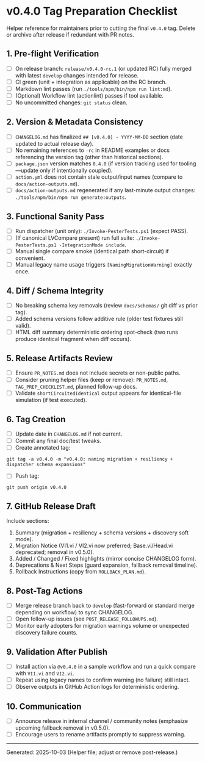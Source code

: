 # v0.4.0 Tag Preparation Checklist

Helper reference for maintainers prior to cutting the final `v0.4.0` tag. Delete or archive after release if redundant with PR notes.

## 1. Pre-flight Verification

- [ ] On release branch: `release/v0.4.0-rc.1` (or updated RC) fully merged with latest `develop` changes intended for release.
- [ ] CI green (unit + integration as applicable) on the RC branch.
- [ ] Markdown lint passes (run `./tools/npm/bin/npm run lint:md`).
- [ ] (Optional) Workflow lint (actionlint) passes if tool available.
- [ ] No uncommitted changes: `git status` clean.

## 2. Version & Metadata Consistency

- [ ] `CHANGELOG.md` has finalized `## [v0.4.0] - YYYY-MM-DD` section (date updated to actual release day).
- [ ] No remaining references to `-rc` in README examples or docs referencing the version tag (other than historical sections).
- [ ] `package.json` version matches `0.4.0` (if version tracking used for tooling—update only if intentionally coupled).
- [ ] `action.yml` does not contain stale output/input names (compare to `docs/action-outputs.md`).
- [ ] `docs/action-outputs.md` regenerated if any last-minute output changes: `./tools/npm/bin/npm run generate:outputs`.

## 3. Functional Sanity Pass

- [ ] Run dispatcher (unit only): `./Invoke-PesterTests.ps1` (expect PASS).
- [ ] (If canonical LVCompare present) run full suite: `./Invoke-PesterTests.ps1 -IntegrationMode include`.
- [ ] Manual single compare smoke (identical path short-circuit) if convenient.
- [ ] Manual legacy name usage triggers `[NamingMigrationWarning]` exactly once.

## 4. Diff / Schema Integrity

- [ ] No breaking schema key removals (review `docs/schemas/` git diff vs prior tag).
- [ ] Added schema versions follow additive rule (older test fixtures still valid).
- [ ] HTML diff summary deterministic ordering spot-check (two runs produce identical fragment when diff occurs).

## 5. Release Artifacts Review

- [ ] Ensure `PR_NOTES.md` does not include secrets or non-public paths.
- [ ] Consider pruning helper files (keep or remove): `PR_NOTES.md`, `TAG_PREP_CHECKLIST.md`, planned follow-up docs.
- [ ] Validate `shortCircuitedIdentical` output appears for identical-file simulation (if test executed).

## 6. Tag Creation

- [ ] Update date in `CHANGELOG.md` if not current.
- [ ] Commit any final doc/test tweaks.
- [ ] Create annotated tag:

```pwsh
git tag -a v0.4.0 -m "v0.4.0: naming migration + resiliency + dispatcher schema expansions"
```

- [ ] Push tag:

```pwsh
git push origin v0.4.0
```

## 7. GitHub Release Draft

Include sections:

1. Summary (migration + resiliency + schema versions + discovery soft mode).
2. Migration Notice (VI1.vi / VI2.vi now preferred; Base.vi/Head.vi deprecated; removal in v0.5.0).
3. Added / Changed / Fixed highlights (mirror concise CHANGELOG form).
4. Deprecations & Next Steps (guard expansion, fallback removal timeline).
5. Rollback Instructions (copy from `ROLLBACK_PLAN.md`).

## 8. Post-Tag Actions

- [ ] Merge release branch back to `develop` (fast-forward or standard merge depending on workflow) to sync CHANGELOG.
- [ ] Open follow-up issues (see `POST_RELEASE_FOLLOWUPS.md`).
- [ ] Monitor early adopters for migration warnings volume or unexpected discovery failure counts.

## 9. Validation After Publish

- [ ] Install action via `@v0.4.0` in a sample workflow and run a quick compare with `VI1.vi` and `VI2.vi`.
- [ ] Repeat using legacy names to confirm warning (no failure) still intact.
- [ ] Observe outputs in GitHub Action logs for deterministic ordering.

## 10. Communication

- [ ] Announce release in internal channel / community notes (emphasize upcoming fallback removal in v0.5.0).
- [ ] Encourage users to rename artifacts promptly to suppress warning.

---
Generated: 2025-10-03
(Helper file; adjust or remove post-release.)

